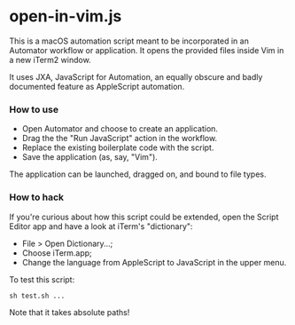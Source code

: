 # open-in-vim.js

This is a macOS automation script meant to be incorporated in an Automator
workflow or application. It opens the provided files inside Vim in a new
iTerm2 window.

It uses JXA, JavaScript for Automation, an equally obscure and badly
documented feature as AppleScript automation.

### How to use

  - Open Automator and choose to create an application.
  - Drag the the "Run JavaScript" action in the workflow.
  - Replace the existing boilerplate code with the script.
  - Save the application (as, say, "Vim").

The application can be launched, dragged on, and bound to file types.

### How to hack

If you're curious about how this script could be extended, open the
Script Editor app and have a look at iTerm's "dictionary":

  - File > Open Dictionary...;
  - Choose iTerm.app;
  - Change the language from AppleScript to JavaScript in the upper menu.

To test this script:

    sh test.sh ...

Note that it takes absolute paths!
